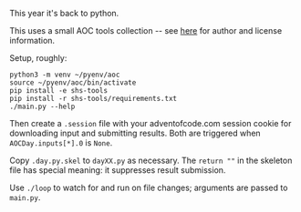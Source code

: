 This year it's back to python.

This uses a small AOC tools collection -- see [here](shs-tools/setup.py)
for author and license information.

Setup, roughly:
```
python3 -m venv ~/pyenv/aoc
source ~/pyenv/aoc/bin/activate
pip install -e shs-tools
pip install -r shs-tools/requirements.txt 
./main.py --help
```

Then create a `.session` file with your adventofcode.com session cookie for
downloading input and submitting results. Both are triggered when
`AOCDay.inputs[*].0` is `None`.

Copy `.day.py.skel` to `dayXX.py` as necessary. The `return ""` in the
skeleton file has special meaning: it suppresses result submission.

Use `./loop` to watch for and run on file changes; arguments are passed
to `main.py`.

